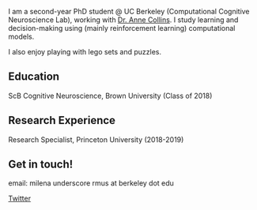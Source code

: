 


I am a second-year PhD student @ UC Berkeley (Computational Cognitive Neuroscience Lab), working with [Dr. Anne Collins](https://ccn.berkeley.edu/). I study learning and decision-making using (mainly reinforcement learning) computational models. 

I also enjoy playing with lego sets and puzzles.

## Education 
ScB Cognitive Neuroscience, Brown University (Class of 2018) 

## Research Experience 
Research Specialist, Princeton University (2018-2019)

## Get in touch! 
email: milena underscore rmus at berkeley dot edu 

[Twitter](https://twitter.com/milenamr7)



